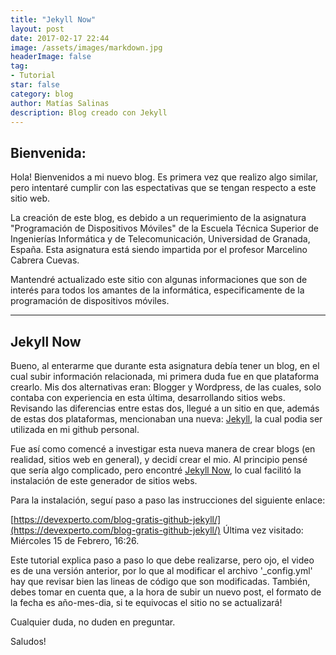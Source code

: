 ```yaml
---
title: "Jekyll Now"
layout: post
date: 2017-02-17 22:44
image: /assets/images/markdown.jpg
headerImage: false
tag:
- Tutorial
star: false
category: blog
author: Matías Salinas
description: Blog creado con Jekyll
---
```


## Bienvenida:

Hola!
Bienvenidos a mi nuevo blog. Es primera vez que realizo algo similar, pero intentaré cumplir con las espectativas que se tengan respecto a este sitio web. 

La creación de este blog, es debido a un requerimiento de la asignatura "Programación de Dispositivos Móviles" de la Escuela Técnica Superior de Ingenierías Informática y de Telecomunicación, Universidad de Granada, España. Esta asignatura está siendo impartida por el profesor Marcelino Cabrera Cuevas.

Mantendré actualizado este sitio con algunas informaciones que son de interés para todos los amantes de la informática, especificamente de la programación de dispositivos móviles.

---

## Jekyll Now

Bueno, al enterarme que durante esta asignatura debía tener un blog, en el cual subir información relacionada, mi primera duda fue en que plataforma crearlo. Mis dos alternativas eran: Blogger y Wordpress, de las cuales, solo contaba con experiencia en esta última, desarrollando sitios webs. Revisando las diferencias entre estas dos, llegué a un sitio en que, además de estas dos plataformas, mencionaban una nueva: [Jekyll](https://jekyllrb.com/), la cual podia ser utilizada en mi github personal.

Fue así como comencé a investigar esta nueva manera de crear blogs (en realidad, sitios web en general), y decidí crear el mio. Al principio pensé que sería algo complicado, pero encontré [Jekyll Now](http://www.jekyllnow.com/), lo cual facilitó la instalación de este generador de sitios webs.

Para la instalación, seguí paso a paso las instrucciones del siguiente enlace:

[https://devexperto.com/blog-gratis-github-jekyll/](https://devexperto.com/blog-gratis-github-jekyll/)
Última vez visitado: Miércoles 15 de Febrero, 16:26.

Este tutorial explica paso a paso lo que debe realizarse, <span class="evidence">pero ojo, el video es de una versión anterior</span>, por lo que al modificar el archivo '_config.yml' hay que revisar bien las lineas de código que son modificadas. También, debes tomar en cuenta que, a la hora de subir un nuevo post, el formato de la fecha es año-mes-dia, si te equivocas el sitio no se actualizará! 

Cualquier duda, no duden en preguntar.

Saludos!


[1]: http://daringfireball.net/projects/markdown/
[2]: http://www.fileformat.info/info/unicode/char/2163/index.htm
[3]: http://www.markitdown.net/
[4]: http://daringfireball.net/projects/markdown/basics
[5]: http://daringfireball.net/projects/markdown/syntax
[6]: http://kune.fr/wp-content/uploads/2013/10/ghost-blog.jpg
